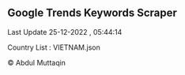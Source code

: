 

## Google Trends Keywords Scraper 
 
Last Update 25-12-2022 , 05:44:14

Country List :
VIETNAM.json



© Abdul Muttaqin 
